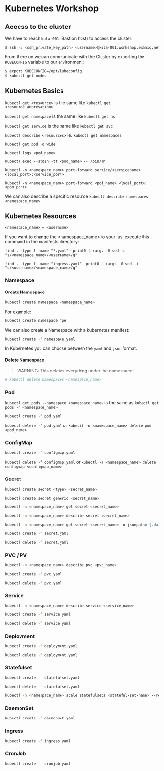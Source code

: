 # Kubernetes Workshop

## Access to the cluster

We have to reach `kula-001` (Bastion host) to access the cluster:

```sh
$ ssh -i <ssh_private_key_path> <username>@kula-001.workshop.exanio.net
```

From there on we can communicate with the Cluster by exporting the `KUBECONFIG` variable to our `env`ironment:

```sh
$ export KUBECONFIG=/opt/kubeconfig
$ kubectl get nodes
```

## Kubernetes Basics

`kubectl get <resource>` is the same like `kubectl get <resource_abbrevation>`

`kubectl get namespace` is the same like `kubectl get ns`

`kubectl get service` is the same like `kubectl get svc`

`kubectl describe <resources>` ie. `kubectl get namespaces`

`kubectl get pod -o wide`

`kubectl logs <pod_name>`

`kubectl exec --stdin -tt <pod_name> -- /bin/sh`

`kubectl -n <namespace_name> port-forward service/<servicename> <local_port>:<service_port>`

`kubectl -n <namespace_name> port-forward <pod_name> <local_port>:<pod_port>`

We can also describe a specific resource `kubectl describe namespaces <namespace_name>`

## Kubernetes Resources

`<namespace_name> = <username>`

If you want to change the <namespace_name> to your <username> just execute this command in the manifests directory:

```
find . -type f -name "*.yaml" -print0 | xargs -0 sed -i "s/<namespace_name>/<username>/g"

find . -type f -name "ingress.yaml" -print0 | xargs -0 sed -i "s/<username>/<namespace_name>/g"
```

### Namespace

#### Create Namespace

```sh
kubectl create namespace <namespace_name>
```

For example:

```sh
kubectl create namespace fpe
```

We can also create a Namespace with a kubernetes manifest:

```sh
kubectl create -f namespace.yaml
``` 

In Kubernetes you can choose between the `yaml` and `json` format.

#### Delete Namespace

> WARNING: This deletes everything under the namespace!

```sh
# kubectl delete namespaces <namespace_name>
```

### Pod

`kubectl get pods --namespace <namespace_name>` is the same as `kubectl get pods -n <namespace_name>`

```sh
kubectl create -f pod.yaml
```

`kubectl delete -f pod.yaml` or `kubectl -n <namespace_name> delete pod <pod_name>`

### ConfigMap

```sh
kubectl create -f configmap.yaml
```

`kubectl delete -f configmap.yaml` or `kubectl -n <namespace_name> delete configmap <configmap_name>`

### Secret

```sh
kubectl create secret <type> <secret_name>

kubectl create secret generic <secret_name>

kubectl -n <namespace_name> get secret <secret_name>

kubectl -n <namespace_name> describe secret <secret_name>

kubectl -n <namespace_name> get secret <secret_name> -o jsonpath='{.data}'

kubectl create -f secret.yaml

kubectl delete -f secret.yaml
```

### PVC / PV

```sh
kubectl -n <namespace_name> describe pvc <pvc_name>

kubectl create -f pvc.yaml

kubectl delete -f pvc.yaml
```

### Service

```sh
kubectl -n <namespace_name> describe service <service_name>

kubectl create -f service.yaml

kubectl delete -f service.yaml
```

### Deployment

```sh
kubectl create -f deployment.yaml

kubectl delete -f deployment.yaml
```

### Statefulset

```sh
kubectl create -f statefulset.yaml

kubectl delete -f statefulset.yaml

kubectl -n <namespace_name> scale statefulsets <stateful-set-name> --replicas=<new-replicas>
```

### DaemonSet

```sh
kubectl create -f daemonset.yaml
```

### Ingress

```sh
kubectl create -f ingress.yaml
```

### CronJob

```sh
kubectl create -f cronjob.yaml
```
